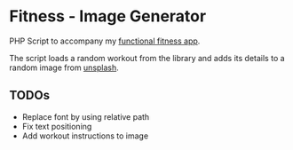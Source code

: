 # Fitness - Image Generator

PHP Script to accompany my [functional fitness app](https://github.com/MarcelJurtz/Workouts).

The script loads a random workout from the library and adds its details to a random image from [unsplash](https://www.unsplash.com).

## TODOs

* Replace font by using relative path
* Fix text positioning
* Add workout instructions to image
